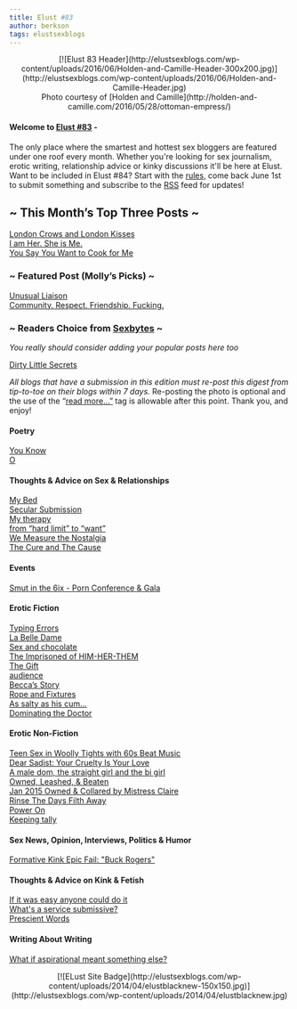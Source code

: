 ```yaml
---
title: Elust #83
author: berkson
tags: elustsexblogs
---
```


<div align="center">
  [![Elust 83 Header](http://elustsexblogs.com/wp-content/uploads/2016/06/Holden-and-Camille-Header-300x200.jpg)](http://elustsexblogs.com/wp-content/uploads/2016/06/Holden-and-Camille-Header.jpg)<br>
  Photo courtesy of [Holden and Camille](http://holden-and-camille.com/2016/05/28/ottoman-empress/)<br>
</div>

#### **Welcome to [Elust #83](http://elustsexblogs.com/ "About")** -

The only place where the smartest and hottest sex bloggers are featured under one roof every month. Whether you're looking for sex journalism, erotic writing, relationship advice or kinky discussions it'll be here at Elust. Want to be included in Elust #84? Start with the [rules](http://elustsexblogs.com/about-2/ "About"), come back June 1st to submit something and subscribe to the [RSS](http://elustsexblogs.com/feed/) feed for updates!<br>

## ~ This Month’s Top Three Posts ~

[London Crows and London Kisses](http://adissolutelifemeans.com/2016/05/london-crows-london-kisses/)<br>
[I am Her. She is Me.](https://nerdydirtygirl.wordpress.com/2016/05/18/i-am-her-she-is-me/)<br>
[You Say You Want to Cook for Me](http://jadeawaters.com/2016/05/24/you-say-you-want-to-cook-for-me/)<br>

### ~ Featured Post (Molly’s Picks) ~

[Unusual Liaison](http://rachelkincaid4.blogspot.co.uk/2016/05/unusual-liaison.html?zx=b55564c9082d6166)<br>
[Community. Respect. Friendship. Fucking.](http://sexylittleideas.com/community-respect-friendship-fucking/)<br>

### **~ Readers Choice from [Sexbytes](http://sexbytes.elustsexblogs.com/ "Sex Bytes, Submit and vote on your favorite sex post") ~**
*You really should consider adding your popular posts here too*<br>

[Dirty Little Secrets](http://sexbytes.elustsexblogs.com/dirty-little-secrets/)<br>

_All blogs that have a submission in this edition must re-post this digest from tip-to-toe on their blogs within 7 days._ Re-posting the photo is optional and the use of the “[read more…”](http://elustsexblogs.com/faqs/ "FAQ’s") tag is allowable after this point. Thank you, and enjoy!

#### Poetry

[You Know](http://teachershavesex.blogspot.kr/2016/05/you-know.html)<br>
[O](https://augustmacgregor.wordpress.com/2016/05/26/o/)<br>

#### Thoughts & Advice on Sex & Relationships

[My Bed](http://cammiesonthefloor.com/my-bed/)<br>
[Secular Submission](http://lustfulliterate.blogspot.com/2016/05/secular-submission.html)[](http://cammiesonthefloor.com/my-bed/)<br>
[My therapy](http://atosubbee.com/my-therapy/)[](http://cammiesonthefloor.com/my-bed/)<br>
[from “hard limit” to “want”](https://sexismynewhobby.wordpress.com/2016/05/25/from-hard-limit-to-want/)[](http://cammiesonthefloor.com/my-bed/)<br>
[We Measure the Nostalgia](https://exposing40.wordpress.com/2016/05/12/we-measure-the-nostalgia/)[](http://cammiesonthefloor.com/my-bed/)<br>
[The Cure and The Cause](http://abbirode.com/2016/05/the-cure-and-the-cause/)<br>

#### Events

[Smut in the 6ix - Porn Conference & Gala](http://acoupleofkinks.com/smut-6ix-porn-conference/)<br>

#### Erotic Fiction

[Typing Errors](http://rebelsnotes.com/2016/05/typing-errors/)<br>
[La Belle Dame](http://malinjames.com/2016/06/02/flash-fiction-la-belle-dame/)<br>
[Sex and chocolate](https://kccaveerotica.com/2016/06/03/sex-and-chocolate/)<br>
[The Imprisoned of HIM-HER-THEM](http://www.sexualdestinies.com/2016/05/13/the-imprisoned-of-him-her-them/)<br>
[The Gift](http://malflic.com/2016/05/the-gift/)<br>
[audience](http://fdotleonora.com/2016/05/25/wicked-wednesday-208-audience/)<br>
[Becca’s Story](https://melinagreenport.com/2016/06/01/beccas-story/)<br>
[Rope and Fixtures](https://steeledsnake.com/2016/05/09/fiction-rope-and-fixtures/)<br>
[As salty as his cum...](http://tamsinflowers.com/2016/05/31/as-salty-as-his-cum/)<br>
[Dominating the Doctor](http://chloessexyreviews.blogspot.com/2016/06/dominating-doctor.html)<br>

#### Erotic Non-Fiction

[Teen Sex in Woolly Tights with 60s Beat Music](http://www.angelagoodnight.com/sexblog/2016/05/15/a-teenage-story-featuring-a-doctored-pair-of-woolly-tights-and-the-rhythm-of-the-swinging-blue-jeans-musical-memories-angela-goodnight/)<br>
[Dear Sadist: Your Cruelty Is Your Love](http://www.thestoryofa.com/cruelty-love-letter-sadists/)<br>
[A male dom, the straight girl and the bi girl](http://jerusalemmortimer.com/humiliation-of-an-ex-nazi-submissive-103-a-male-dom-a-straight-girl-and-a-bi-girl-no-more-waiting/)<br>
[Owned, Leashed, & Beaten](http://collaredmom.com/2016/05/leashed.html)<br>
[Jan 2015 Owned & Collared by Mistress Claire](http://submissiveaspect.blogspot.co.uk/2016/06/jan-2015-owned-collared-by-mistress.html)<br>
[Rinse The Days Filth Away](http://beckandherkinks.com/2016/05/21/days-filth/)<br>
[Power On](https://enigmaticamor.com/2016/05/23/power-on/)<br>
[Keeping tally](http://masterspleasingbitch.blogspot.co.uk/2016/05/keeping-tally.html)<br>

#### Sex News, Opinion, Interviews, Politics & Humor

[Formative Kink Epic Fail: "Buck Rogers"](http://declanheyse.blogspot.com/2016/05/formative-kink-epic-fail-buck-rogers-in.html)<br>

#### Thoughts & Advice on Kink & Fetish

[If it was easy anyone could do it](http://mollysdailykiss.com/2016/05/17/difficult/)<br>
[What's a service submissive?](http://www.domme-chronicles.com/2016/05/whats-a-service-submissive)<br>
[Prescient Words](http://pieces-of-jade.com/2016/06/08/prescient-words/)<br>

#### Writing About Writing

[What if aspirational meant something else?](https://sexblogofsorts.com/2016/05/18/sex-and-stuff-what-if-aspirational-meant-something-different/)<br>

<div align="center">
  [![ELust Site Badge](http://elustsexblogs.com/wp-content/uploads/2014/04/elustblacknew-150x150.jpg)](http://elustsexblogs.com/wp-content/uploads/2014/04/elustblacknew.jpg)
</div>
